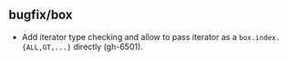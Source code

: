 ## bugfix/box

* Add iterator type checking and allow to pass iterator as a `box.index.{ALL,GT,...}` directly (gh-6501).
